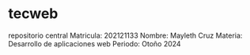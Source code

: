 # tecweb
repositorio central
Matricula: 202121133
Nombre: Mayleth Cruz
Materia: Desarrollo de aplicaciones web
Periodo: Otoño 2024

